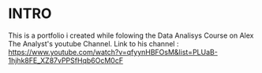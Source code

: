 # INTRO 
This is a portfolio i created while folowing the Data Analisys Course on Alex The Analyst's youtube Channel.
Link to his channel : https://www.youtube.com/watch?v=qfyynHBFOsM&list=PLUaB-1hjhk8FE_XZ87vPPSfHqb6OcM0cF

